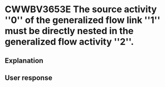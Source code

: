 # CWWBV3653E The source activity ''0'' of the generalized flow link ''1'' must be directly nested in the generalized flow activity ''2''.

## Explanation

## User response